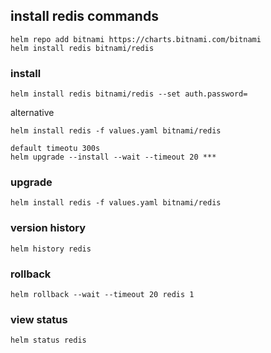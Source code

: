 ## install redis commands

```
helm repo add bitnami https://charts.bitnami.com/bitnami
helm install redis bitnami/redis
```

### install

```
helm install redis bitnami/redis --set auth.password=
```

alternative

```
helm install redis -f values.yaml bitnami/redis
```

```
default timeotu 300s
helm upgrade --install --wait --timeout 20 ***
```

### upgrade

```
helm install redis -f values.yaml bitnami/redis
```

### version history

```
helm history redis
```

### rollback

```
helm rollback --wait --timeout 20 redis 1
```

### view status

```
helm status redis
```
